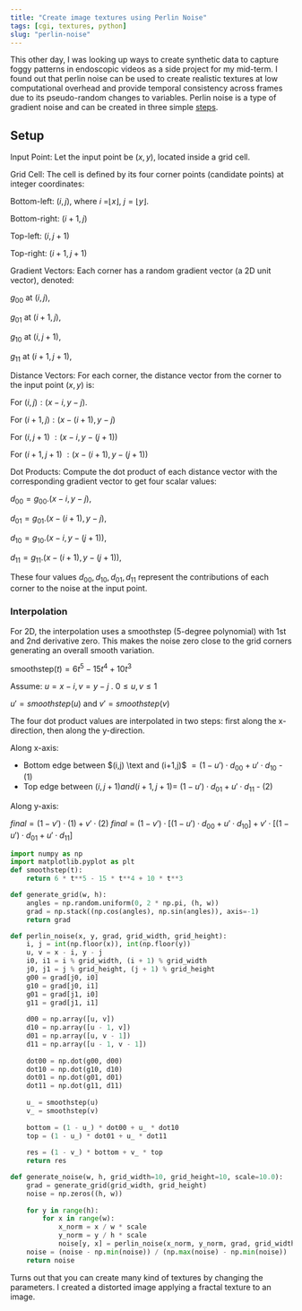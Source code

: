 ```yaml
---
title: "Create image textures using Perlin Noise"
tags: [cgi, textures, python]
slug: "perlin-noise"
---
```


This other day, I was looking up ways to create synthetic data to capture foggy patterns in endoscopic videos as a side project for my mid-term. I found out that perlin noise can be used to create realistic textures at low computational overhead and provide temporal consistency across frames due to its pseudo-random changes to variables. Perlin noise is a type of gradient noise and can be created in three simple [steps](https://en.wikipedia.org/wiki/Perlin_noise#Algorithm_detail).

## Setup

Input Point: Let the input point be $(x,y)$, located inside a grid cell.

Grid Cell: The cell is defined by its four corner points (candidate points) at integer coordinates:

Bottom-left: $(i,j)$, where $i$ =$⌊x⌋$,  $j=⌊y⌋$.

Bottom-right: $(i+1,j)$

Top-left: $(i, j+1)$

Top-right: $(i+1,j+1)$

Gradient Vectors: Each corner has a random gradient vector (a 2D unit vector), denoted:

$g_{00}$ at $(i,j)$,

$g_{01}$ at $(i+1,j)$,

$g_{10}$ at $(i,j+1)$,

$g_{11}$ at $(i+1,j+1)$,

Distance Vectors: For each corner, the distance vector from the corner to the input point $(x,y)$ is:

For $(i,j):(x-i,y-j)$.

For $(i+1,j):(x-(i+1),y-j)$

For $(i,j+1)$ $:(x-i, y-(j+1))$ 

For $(i+1,j+1)$ $:(x-(i+1),y-(j+1))$

Dot Products: Compute the dot product of each distance vector with the corresponding gradient vector to get four scalar values:

$d_{00} = g_{00}.(x-i, y-j),$

$d_{01} = g_{01}.(x-(i+1), y-j),$

$d_{10} = g_{10}.(x-i, y-(j+1)),$

$d_{11} = g_{11}.(x-(i+1), y-(j+1)),$

These four values $d_{00},d_{10},d_{01},d_{11}$ represent the contributions of each corner to the noise at the input point.

### Interpolation

For 2D, the interpolation uses a smoothstep (5-degree polynomial) with 1st and 2nd derivative zero. This makes the noise zero close to the grid corners generating an overall smooth variation.

$\text{smoothstep}(t) = 6t^5 - 15t^4 + 10t^3$

Assume: $u=x−i,v=y−j$ .               $0≤u, v ≤ 1$ 

$u' = smoothstep(u)$ and $v'=smoothstep(v)$

The four dot product values are interpolated in two steps: first along the x-direction, then along the y-direction.

Along x-axis:

- Bottom edge between $(i,j) \text and (i+1,j)$   $=(1−u')⋅d_{00}+u'⋅d_{10}$    -    (1)
- Top edge between $(i,j+1) and (i+1,j+1) =$  $(1−u')⋅d_{01}+u'⋅d_{11}$      -    (2)

Along y-axis:

$final=(1−v')⋅(1) +v'⋅(2)$
$final=(1−v')⋅[(1−u')⋅d_{00}+u'⋅d_{10}]+v'⋅[(1−u')⋅d_{01}+u'⋅d_{11}]$

```python
import numpy as np
import matplotlib.pyplot as plt
def smoothstep(t):
    return 6 * t**5 - 15 * t**4 + 10 * t**3

def generate_grid(w, h):
    angles = np.random.uniform(0, 2 * np.pi, (h, w))
    grad = np.stack((np.cos(angles), np.sin(angles)), axis=-1)
    return grad

def perlin_noise(x, y, grad, grid_width, grid_height):
    i, j = int(np.floor(x)), int(np.floor(y))
    u, v = x - i, y - j
    i0, i1 = i % grid_width, (i + 1) % grid_width
    j0, j1 = j % grid_height, (j + 1) % grid_height
    g00 = grad[j0, i0]  
    g10 = grad[j0, i1]  
    g01 = grad[j1, i0]  
    g11 = grad[j1, i1]
    
    d00 = np.array([u, v])      
    d10 = np.array([u - 1, v])  
    d01 = np.array([u, v - 1])  
    d11 = np.array([u - 1, v - 1]) 
    
    dot00 = np.dot(g00, d00)
    dot10 = np.dot(g10, d10)
    dot01 = np.dot(g01, d01)
    dot11 = np.dot(g11, d11)
    
    u_ = smoothstep(u)
    v_ = smoothstep(v)
    
    bottom = (1 - u_) * dot00 + u_ * dot10
    top = (1 - u_) * dot01 + u_ * dot11
    
    res = (1 - v_) * bottom + v_ * top
    return res

def generate_noise(w, h, grid_width=10, grid_height=10, scale=10.0):
    grad = generate_grid(grid_width, grid_height)
    noise = np.zeros((h, w))
    
    for y in range(h):
        for x in range(w):
            x_norm = x / w * scale
            y_norm = y / h * scale
            noise[y, x] = perlin_noise(x_norm, y_norm, grad, grid_width, grid_height)
    noise = (noise - np.min(noise)) / (np.max(noise) - np.min(noise))
    return noise
```

Turns out that you can create many kind of textures by changing the parameters. I created a distorted image applying a fractal texture to an image.




